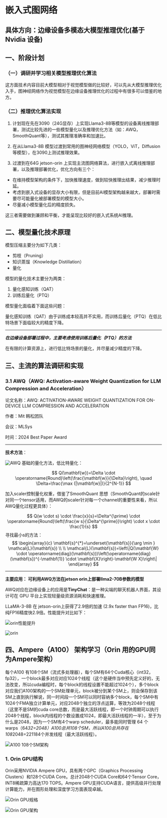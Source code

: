 # 嵌入式图网络
## 具体方向：边缘设备多模态大模型推理优化(基于Nvidia 设备)


## 一、阶段计划
### （一）调研并学习相关模型推理优化算法
这方面技术内容目前大模型相对于视觉模型做的比较好，可以先从大模型推理优化入手，图神经网络作为视觉模型在边缘设备推理优化的过程中有很多可以借鉴的地方。
### （二）推理优化算法实现
1. 计划现在先在3090（24G显存）上实现Llama3-8B等模型的设备离线推理部署，测试比较先进的一些模型量化以及推理优化方法（如：AWQ，SmoothQuant等），测试其推理准确率和加速比。
2. 在从Llama3-8B 模型过渡到常用的图神经网络模型（YOLO，ViT，Diffusion等模型），在3090上测试推理效果。

3. 过渡到在64G jetson-orin 上实现主流图网络算法，进行嵌入式离线推理部署，以及推理部署优化，优化方向有三个：

- 在维持模型架构的条件下，加快推理速度，做到较快推理出结果，减少推理时延。
- 考虑到嵌入式设备的显存大小有限，但是目前AI模型架构越来越大，部署时需要尽可能量化被部署模型的模型大小。
- 尽量减小模型量化后的精度损失。

这三者需要做到兼顾和平衡，才能呈现比较好的嵌入式系统AI推理。

## 二、模型量化技术原理

模型压缩主要分为如下几类：

- 剪枝（Pruning）
- 知识蒸馏（Knowledge Distillation）
- 量化

模型的量化技术主要分为两类：
1. 量化感知训练（QAT）
2. 训练后量化（PTQ）

模型量化面临着下面这些问题：

量化感知训练（QAT）由于训练成本较高并不实用，而训练后量化（PTQ）在低比特场景下面临较大的精度下降。

---

_**在边缘设备部署过程中，主要考虑使用训练后量化（PTQ）的方法**_

在有限的计算资源上，进行低比特场景的量化，并尽量减少精度的下降。

## 三、主流的算法调研和实现
### 3.1 AWQ（AWQ: Activation-aware Weight Quantization for LLM Compression and Acceleration）

论文名称：AWQ: ACTIVATION-AWARE WEIGHT QUANTIZATION FOR
ON-DEVICE LLM COMPRESSION AND ACCELERATION

作者：Mit 韩松团队

会议：MLSys 

时间：2024 Best Paper Award

---

**技术方法**：

![AWQ](image10.png)
基础的量化方法，低比特量化：

$$
Q(\mathbf{w})=\Delta \cdot \operatorname{Round}\left(\frac{\mathbf{w}}{\Delta}\right), \quad \Delta=\frac{\max (|\mathbf{w}|)}{2^{N-1}}
$$

加入scaler控制量化权重，借鉴了SmoothQuant 思想（SmoothQuant的scale针对同一个tensor适用，而AWQ的scaler针对每一个channel的重要性来看，所以AWQ量化过程更具体）：

$$
Q(w \cdot s) \cdot \frac{x}{s}=\Delta^{\prime} \cdot \operatorname{Round}\left(\frac{w s}{\Delta^{\prime}}\right) \cdot x \cdot \frac{1}{s}
$$
寻找最小s的方法：
$$
\begin{array}{c}
\mathbf{s}^{*}=\underset{\mathbf{s}}{\arg \min } \mathcal{L}(\mathbf{s}) \\
\\
\mathcal{L}(\mathbf{s})=\left\|Q(\mathbf{W} \cdot \operatorname{diag}(\mathbf{s}))\left(\operatorname{diag}(\mathbf{s})^{-\mathbf{1}} \cdot \mathbf{X}\right)-\mathbf{W X}\right\|
\end{array}
$$

---
**主要应用： 可利用AWQ方法在jetson orin上部署llma2-70B参数的模型**

AWQ对应在边缘设备上的应用是**TinyChat**：是一种尖端的聊天机器人界面，其设计可在 GPU 平台上实现轻量级资源消耗和快速推理。

LLaMA-3-8B 在 jetson-orin上获得了2.9倍的加速 (2.9x faster than FP16)，比纯FP16精度快2.9倍。性能提升对比如下：

![orin性能提升](image8.jpg)

![orin](orin_example_new.gif)

## 四、Ampere（A100） 架构学习（Orin 用的GPU同为Ampere架构）
每个A100 有108个SM（流式多处理器），每个SM有64个Cuda核心（int32，fp32），一个block最多对应对应1024个线程（这个是硬件当中预先定义好的，无法改变，所以cuda编程时，每个block的线程设置不能超过1024个），多个block对应我们A100架构的一个SM处理单元，block被分到某个SM上，则会保存到该SM上直到执行解说，同一时间段一个SM可以同时容纳多个block，每个SM中有1024个FMA独立计算单元，对应2048个独立的浮点运算，等效为2048个线程（这里不是SM的cuda core总数，而是最大活跃线程，即一个时钟周期可以执行2048个线程，block内线程的个数设置成1024，即最大活跃线程的一半），至于为什么是2048，因为一个SM有4个warp scheduler，最多能同时管理 64 个 warps（64*32=2048）A100总共108个SM，所以A100总共存在108*2048=221184个并发线程（最大活跃线程）。


![A100 108个SM架构](image1.png)

### 1. Orin GPU结构
Orin采用NVIDIA Ampere GPU，具有两个GPC（Graphics Processing Clusters）和128个CUDA Core。总计2048个CUDA Core和64个Tensor Core，INT8稀疏算力高达170 TOPS。Ampere GPU支持CUDA语言，提供高级并行处理计算能力，并在图形处理和深度学习方面表现卓越。

![Orin GPU规格](image2.png)

![Orin GPU架构](image9.png)